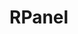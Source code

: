 <!-- generated by doc script, do not edit -->

# RPanel







<!-- ## Methods -->

<!-- ## Example -->